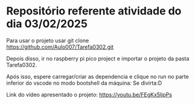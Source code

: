 # Repositório referente atividade do dia 03/02/2025

Para usar o projeto usar git clone https://github.com/Aulo007/Tarefa0302.git

Depois disso, ir no raspberry pi pico project e importar o projeto da pasta Tarefa0302.

Após isso, espere carregar/criar as dependencia e clique no run no parte inferior do vscode no modo bootshell da máquina: Se divirta:D

Link do vídeo apresentado o projeto: https://youtu.be/FEgKx5ljpPs
